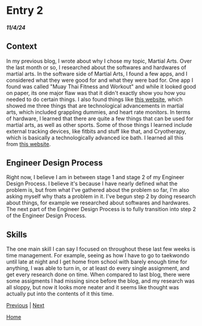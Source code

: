 # Entry 2
##### 11/4/24

## Context

In my previous blog, I wrote about why I chose my topic, Martial Arts. Over the last month or so, I researched about the softwares and hardwares of martial arts. In the software side of Martial Arts, I found a few apps, and I considered what they were good for and what they were bad for. One app I found was called "Muay Thai Fitness and Workout" and while it looked good on paper, its one major flaw was that it didn't exactly show you how you needed to do certain things. I also found things like [this website](https://www.onefc.com/), which showed me three things that are technological advancements in martial arts, which included grappling dummies, and heart rate monitors. In terms of hardware, I learned that there are quite a few things that can be used for martial arts, as well as other sports. Some of those things I learned include external tracking devices, like fitbits and stuff like that, and Cryotherapy, which is basically a technologically advanced ice bath. I learned all this from [this website](https://evolve-mma.com/blog/building-the-perfect-fighter-the-role-of-technology-in-modern-mma/).

## Engineer Design Process
Right now, I believe I am in between stage 1 and stage 2 of my Engineer Design Process. I believe it's because I have nearly defined what the problem is, but from what I've gathered about the problem so far, I'm also asking myself why thats a problem in it. I've begun step 2 by doing research about things, for example we researched about softwares and hardwares. The next part of the Engineer Design Process is to fully transition into step 2 of the Engineer Design Process.

## Skills
The one main skill I can say I focused on throughout these last few weeks is time management. For example, seeing as how I have to go to taekwondo until late at night and I get home from school with barely enough time for anything, I was able to turn in, or at least do every single assignment, and get every research done on time. When compared to last blog, there were some assigments I had missing since before the blog, and my research was all sloppy, but now it looks more neater and it seems like thought was actually put into the contents of it this time.

[Previous](entry01.md) | [Next](entry03.md)

[Home](../README.md)
